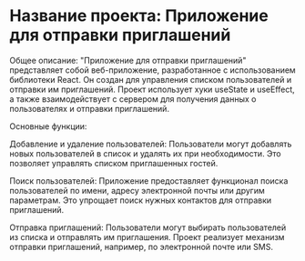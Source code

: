 # Название проекта: Приложение для отправки приглашений


Общее описание:
"Приложение для отправки приглашений" представляет собой веб-приложение, разработанное с использованием библиотеки React. Он создан для управления списком пользователей и отправки им приглашений. Проект использует хуки useState и useEffect, а также взаимодействует с сервером для получения данных о пользователях и отправки приглашений.

Основные функции:

Добавление и удаление пользователей: Пользователи могут добавлять новых пользователей в список и удалять их при необходимости. Это позволяет управлять списком приглашенных гостей.

Поиск пользователей: Приложение предоставляет функционал поиска пользователей по имени, адресу электронной почты или другим параметрам. Это упрощает поиск нужных контактов для отправки приглашений.

Отправка приглашений: Пользователи могут выбирать пользователей из списка и отправлять им приглашения. Проект реализует механизм отправки приглашений, например, по электронной почте или SMS.
